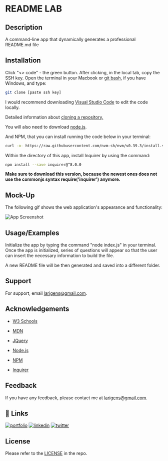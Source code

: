 # README LAB

## Description

A command-line app that dynamically generates a professional README.md file

## Installation

Click "<> code" - the green button. After clicking, in the local tab, copy the SSH key. Open the terminal in your Macbook or [git bash](https://git-scm.com/downloads), if you have Windows, and type:

```bash
git clone [paste ssh key]
```

I would recommend downloading [Visual Studio Code](https://code.visualstudio.com/download) to edit the code locally. 

Detailed information about [cloning a repository.](https://docs.github.com/en/repositories/creating-and-managing-repositories/cloning-a-repository)

You will also need to download [node.js](https://nodejs.org/en/download/). 

And NPM, that you can install running the code below in your terminal:

```bash
curl -o- https://raw.githubusercontent.com/nvm-sh/nvm/v0.39.3/install.sh | bash
```

Within the directory of this app, install Inquirer by using the command:

```bash
npm install --save inquirer@^8.0.0
```

**Make sure to download this version, because the newest ones does not use the commonjs syntax require('inquirer') anymore.**

## Mock-Up

The following gif shows the web application's appearance and functionality:

![App Screenshot](./assets/images/demo.gif)

## Usage/Examples

Initialize the app by typing the command "node index.js" in your terminal. Once the app is initialized,  series of questions will appear so that the user can insert the necessary information to build the file.

A new README file will be then generated and saved into a different folder.

## Support

For support, email larigens@gmail.com.

## Acknowledgements

- [W3 Schools](https://www.w3schools.com)

- [MDN](https://developer.mozilla.org/en-US/)
  
- [JQuery](https://api.jquery.com/)

- [Node.js](https://nodejs.org/en/)
  
- [NPM](https://www.npmjs.com/)
  
- [Inquirer](https://www.npmjs.com/package/inquirer)

## **Feedback**

If you have any feedback, please contact me at larigens@gmail.com.

## 🔗 Links

[![portfolio](https://img.shields.io/badge/my_portfolio-000?style=for-the-badge&logo=ko-fi&logoColor=white)](https://larigens.github.io/lari-gui/)
[![linkedin](https://img.shields.io/badge/linkedin-0A66C2?style=for-the-badge&logo=linkedin&logoColor=white)](https://www.linkedin.com/in/lari-gui/)
[![twitter](https://img.shields.io/badge/twitter-1DA1F2?style=for-the-badge&logo=twitter&logoColor=white)](https://twitter.com/coffeebr_eak)

## License

Please refer to the [LICENSE](https://choosealicense.com/licenses/mit/) in the repo.
